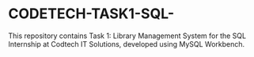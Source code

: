# CODETECH-TASK1-SQL-
This repository contains Task 1: Library Management System for the SQL Internship at Codtech IT Solutions, developed using MySQL Workbench.

